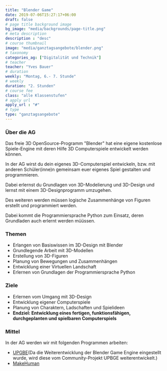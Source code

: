 ```yaml
---
title: "Blender Game"
date: 2019-07-06T15:27:17+06:00
draft: false
# page title background image
bg_image: "media/backgrounds/page-title.png"
# meta description
description : "desc"
# course thumbnail
image: "media/ganztagsangebote/blender.png"
# taxonomy
categories_ag: ["Digitalität und Technik"]
# teacher
teacher: "Yves Bauer"
# duration
weekly: "Montag, 6.- 7. Stunde"
# weekly
duration: "2. Stunden"
# course fee
class: "alle Klassenstufen"
# apply url
apply_url : "#"
# type
type: "ganztagsangebote"
---
```



### Über die AG

Das freie 3D OpenSource-Programm "Blender" hat eine eigene kostenlose Spiele-Engine mit deren Hilfe 3D Computerspiele entwickelt werden können.

In der AG wirst du dein eigenes 3D-Computerspiel entwickeln, bzw. mit anderen Schüler(inne)n gemeinsam euer eigenes Spiel gestalten und programmieren.

Dabei erlernst du Grundlagen von 3D-Modelierung und 3D-Design und lernst mit einem 3D-Designprogramm umzugehen.

Des weiteren werden müssen logische Zusammenhänge von Figuren erstellt und programmiert werden.

Dabei kommt die Programmiersprache Python zum Einsatz, deren Grundladen auch erlernt werden müüssen.

### Themen



* Erlangen von Basiswissen im 3D-Design mit Blender
* Grundlegende Arbeit mit 3D-Modellen
* Erstellung von 3D-Figuren
* Planung von Bewegungen und Zusammenhängen
* Entwicklung einer Virtuellen Landschaft
* Erlernen von Grundlagen der Programmiersprache Python

### Ziele

* Erlernen vom Umgang mit 3D-Design
* Entwicklung eigener Computerspiele
* Planung von Charaktern, Ladschaften und Spielideen
* **Endziel: Entwicklung eines fertigen, funktionsfähigen, durchgeplanten und spielbaren Computerspiels**


### Mittel

In der AG werden wir mit folgenden Programmen arbeiten:

 * [UPGBE](https://upbge.org)(Da die Weiterentwicklung der Blender Game Engine eingestellt wurde, wird diese vom Community-Projekt UPBGE weiterentwickelt.)
 * [MakeHuman](http://www.makehumancommunity.org)
